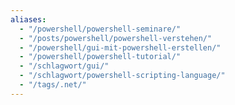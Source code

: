 ```yaml
---
aliases:
  - "/powershell/powershell-seminare/"
  - "/posts/powershell/powershell-verstehen/"
  - "/powershell/gui-mit-powershell-erstellen/"
  - "/powershell/powershell-tutorial/"
  - "/schlagwort/gui/"
  - "/schlagwort/powershell-scripting-language/"
  - "/tags/.net/"
---
```

